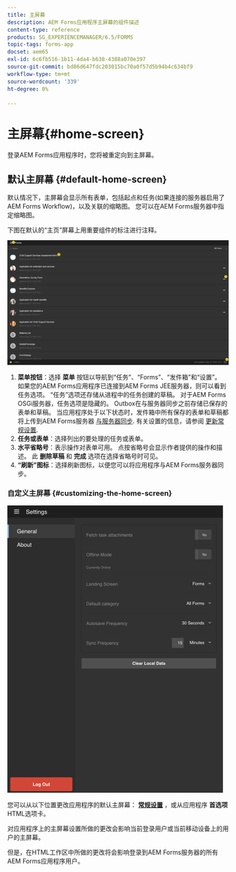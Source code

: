 ```yaml
---
title: 主屏幕
description: AEM Forms应用程序主屏幕的组件描述
content-type: reference
products: SG_EXPERIENCEMANAGER/6.5/FORMS
topic-tags: forms-app
docset: aem65
exl-id: 6c6fb516-1b11-4da4-b638-4388a070e397
source-git-commit: bd86d647fdc203015bc70a0f57d5b94b4c634bf9
workflow-type: tm+mt
source-wordcount: '339'
ht-degree: 0%

---
```


# 主屏幕{#home-screen}

登录AEM Forms应用程序时，您将被重定向到主屏幕。

## 默认主屏幕 {#default-home-screen}

默认情况下，主屏幕会显示所有表单，包括起点和任务(如果连接的服务器启用了AEM Forms Workflow)，以及关联的缩略图。 您可以在AEM Forms服务器中指定缩略图。

下图在默认的“主页”屏幕上用重要组件的标注进行注释。

![Forms应用程序主屏幕](assets/home-screen-1.png)

<!--Click to enlarge

![home-screen-1-1](assets/home-screen-1-1.png)-->

1. **菜单按钮**：选择 **菜单** 按钮以导航到“任务”、“Forms”、“发件箱”和“设置”。 如果您的AEM Forms应用程序已连接到AEM Forms JEE服务器，则可以看到任务选项。 “任务”选项还存储从进程中的任务创建的草稿。 对于AEM Forms OSGi服务器，任务选项是隐藏的。 Outbox在与服务器同步之前存储已保存的表单和草稿。 当应用程序处于以下状态时，发件箱中所有保存的表单和草稿都将上传到AEM Forms服务器 [与服务器同步](../../forms/using/sync-app.md). 有关设置的信息，请参阅 [更新常规设置](../../forms/using/update-general-settings.md).
1. **任务或表单**：选择列出的要处理的任务或表单。
1. **水平省略号**：表示操作对表单可用。 点按省略号会显示作者提供的操作和描述。 此 **删除草稿** 和 **完成** 选项在选择省略号时可见。
1. **“刷新”图标**：选择刷新图标，以便您可以将应用程序与AEM Forms服务器同步。

### 自定义主屏幕 {#customizing-the-home-screen}

![常规设置](assets/gen-settings.png)

您可以从以下位置更改应用程序的默认主屏幕： **[常规设置](../../forms/using/update-general-settings.md)** ，或从应用程序 **首选项** HTML选项卡。

对应用程序上的主屏幕设置所做的更改会影响当前登录用户或当前移动设备上的用户的主屏幕。

但是，在HTML工作区中所做的更改将会影响登录到AEM Forms服务器的所有AEM Forms应用程序用户。
